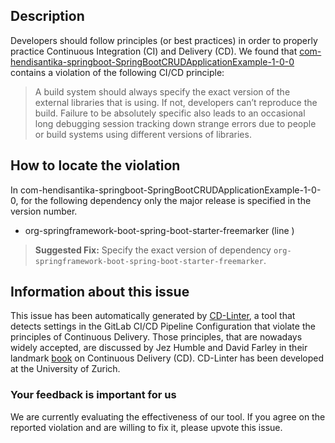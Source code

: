 
## Description
Developers should follow principles (or best practices) in order to properly practice Continuous Integration (CI) and Delivery (CD).
We found that [com-hendisantika-springboot-SpringBootCRUDApplicationExample-1-0-0](https://gitlab.com/hendisantika/spring-boot-crud/blob/master/.gitlab-ci.yml) contains a violation of the following CI/CD principle:

> A build system should always specify the exact version of the external libraries that is using.
If not, developers can’t reproduce the build. Failure to be absolutely specific also leads to an occasional long debugging session tracking down strange errors due to people or build systems using different versions of libraries.

## How to locate the violation

In com-hendisantika-springboot-SpringBootCRUDApplicationExample-1-0-0, for the following dependency only the major release is specified in the version number.

* org-springframework-boot-spring-boot-starter-freemarker (line )

> **Suggested Fix:** Specify the exact version of dependency `org-springframework-boot-spring-boot-starter-freemarker`.

## Information about this issue

This issue has been automatically generated by [CD-Linter](https://gitlab.com/Jancso/configuration-analytics), a tool that detects settings in the GitLab CI/CD Pipeline Configuration that violate the principles of Continuous Delivery. Those principles, that are nowadays widely accepted, are discussed by Jez Humble and David Farley in their landmark [book](https://www.oreilly.com/library/view/continuous-delivery-reliable/9780321670250/) on Continuous Delivery (CD). CD-Linter has been developed at the University of Zurich.

### Your feedback is important for us
We are currently evaluating the effectiveness of our tool. If you agree on the reported violation and are willing to fix it, please upvote this issue.